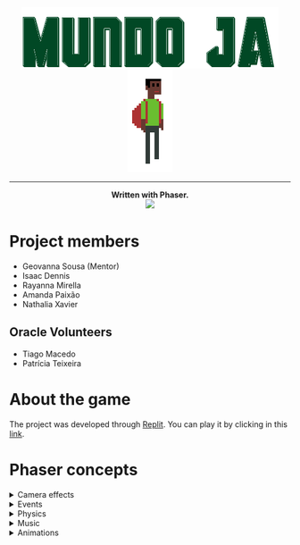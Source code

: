 <div align="center">
  <img src="https://github.com/IsaacDennis/mundo-ja/blob/master/assets/title-screen.png?raw=true">
  <br />
  <img src="https://github.com/IsaacDennis/mundo-ja/blob/master/assets/fase-um/personagens/marcelo.gif?raw=true">
  
  <hr>
  <b>Written with Phaser.</b>
  <br />
  <img src="https://camo.githubusercontent.com/ddffb94184b45c8cac85986864cd4f16d8bd9db1d645390d93a71e789366b2ab/68747470733a2f2f7777772e7068617365722e696f2f696d616765732f737061636564616e6365722e676966">
</div>

# Project members
- Geovanna Sousa (Mentor)
- Isaac Dennis
- Rayanna Mirella
- Amanda Paixão
- Nathalia Xavier 

## Oracle Volunteers
- Tiago Macedo
- Patrícia Teixeira
# About the game
The project was developed through [Replit](https://repl.it). 
You can play it by clicking in this [link](https://games4good.geovannasousa.repl.co/). 
# Phaser concepts 
<details> 
  <summary> Camera effects </summary>
  
  - [Flash effect](https://github.com/IsaacDennis/mundo-ja/blob/master/scenes/MenuScene.js#L12)
  - [Fade-out effect](https://github.com/IsaacDennis/mundo-ja/blob/master/scenes/GameScene.js#L7)
</details>

<details>
  <summary> Events </summary>
   
  - [Timed Event](https://github.com/IsaacDennis/mundo-ja/blob/master/scenes/CreditsScene.js#L28-L43)
</details>

<details>
  <summary> Physics </summary>
  
  - [Static Group](https://github.com/IsaacDennis/mundo-ja/blob/master/scenes/fase-um/Scene2.js#L79)
  - [Collision (collider)](https://github.com/IsaacDennis/mundo-ja/blob/master/scenes/phase-um/Scene2.js#L81-L82)
  - [Overlap](https://github.com/IsaacDennis/mundo-ja/blob/master/scenes/fase-um/Scene2.js#L127)
  - [Modified collision area (in the example, the collision bounds is set to occupy only the sprite's feet)](https://github.com/IsaacDennis/mundo-ja/blob/master/scenes/phase-one/Scene2.js#L63-L64)
</details>

<details>
  <summary> Music </summary>
   
  - [Audio Upload](https://github.com/IsaacDennis/mundo-ja/blob/master/scenes/CreditsScene.js#L18)
  - [Add and play audio](https://github.com/IsaacDennis/mundo-ja/blob/master/scenes/CreditsScene.js#L25-L26)
</details>

<details>
  <summary> Animations </summary>
  
  - [Spritesheet upload](https://github.com/IsaacDennis/mundo-ja/blob/master/scenes/GameScene.js#L26-L35)
  - [Animation creation](https://github.com/IsaacDennis/mundo-ja/blob/master/scenes/fase-um/Scene2.js#L23-L52)
</details>
